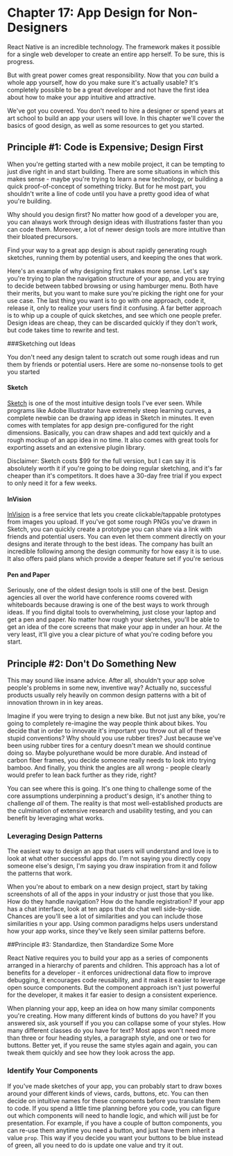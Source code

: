 # Chapter 17: App Design for Non-Designers


React Native is an incredible technology. The framework makes it possible for a single web developer to create an entire app herself. To be sure, this is progress.

But with great power comes great responsibility. Now that you *can* build a whole app yourself, how do you make sure it's actually usable? It's completely possible to be a great developer and not have the first idea about how to make your app intuitive and attractive.

We've got you covered. You don't need to hire a designer or spend years at art school to build an app your users will love. In this chapter we'll cover the basics of good design, as well as some resources to get you started. 

## Principle #1: Code is Expensive; Design First

When you're getting started with a new mobile project, it can be tempting to just dive right in and start building. There are some situations in which this makes sense - maybe you're trying to learn a new technology, or building a quick proof-of-concept of something tricky. But for he most part, you shouldn't write a line of code until you have a pretty good idea of what you're building.

Why should you design first? No matter how good of a developer you are, you can always work through design ideas with illustrations faster than you can code them. Moreover, a lot of newer design tools are more intuitive than their bloated precursors. 

Find your way to a great app design is about rapidly generating rough sketches, running them by potential users, and keeping the ones that work. 

Here's an example of why designing first makes more sense. Let's say you're trying to plan the navigation structure of your app, and you are trying to decide between tabbed browsing or using hamburger menu. Both have their merits, but you want to make sure you're picking the right one for your use case. The last thing you want is to go with one approach, code it, release it, only to realize your users find it confusing. A far better approach is to whip up a couple of quick sketches, and see which one people prefer. Design ideas are cheap, they can be discarded quickly if they don't work, but code takes time to rewrite and test.

###Sketching out Ideas

You don't need any design talent to scratch out some rough ideas and run them by friends or potential users. Here are some no-nonsense tools to get you started

#### Sketch

[Sketch](https://www.sketchapp.com/) is one of the most intuitive design tools I've ever seen. While programs like Adobe Illustrator have extremely steep learning curves, a complete newbie can be drawing app ideas in Sketch in minutes. It even comes with templates for app design pre-configured for the right dimensions. Basically, you can draw shapes and add text quickly and a rough mockup of an app idea in no time. It also comes with great tools for exporting assets and an extensive plugin library. 

Disclaimer: Sketch costs $99 for the full version, but I can say it is absolutely worth it if you're going to be doing regular sketching, and it's far cheaper than it's competitors. It does have a 30-day free trial if you expect to only need it for a few weeks.

#### InVision

[InVision](https://www.invisionapp.com/) is a free service that lets you create clickable/tappable prototypes from images you upload. If you've got some rough PNGs you've drawn in Sketch, you can quickly create a prototype you can share via a link with friends and potential users. You can even let them comment directly on your designs and iterate through to the best ideas. The company has built an incredible following among the design community for how easy it is to use. It also offers paid plans which provide a deeper feature set if you're serious

#### Pen and Paper

Seriously, one of the oldest design tools is still one of the best. Design agencies all over the world have conference rooms covered with whiteboards because drawing is one of the best ways to work through ideas. If you find digital tools to overwhelming, just close your laptop and get a pen and paper. No matter how rough your sketches, you'll be able to get an idea of the core screens that make your app in under an hour. At the very least, it'll give you a clear picture of what you're coding before you start.

## Principle #2: Don't Do Something New

This may sound like insane advice. After all, shouldn't your app solve people's problems in some new, inventive way? Actually no, successful products usually rely heavily on common design patterns with a bit of innovation thrown in in key areas.

Imagine if you were trying to design a new bike. But not just any bike, you're going to completely re-imagine the way people think about bikes. You decide that in order to innovate it's important you throw out all of these stupid conventions? Why should you use rubber tires? Just because we've been using rubber tires for a century doesn't mean we should continue doing so. Maybe polyurethane would be more durable. And instead of carbon fiber frames, you decide someone really needs to look into trying bamboo. And finally, you think the angles are all wrong - people clearly would prefer to lean back further as they ride, right? 

You can see where this is going. It's one thing to challenge some of the core assumptions underpinning a product's design, it's another thing to challenge *all* of them. The reality is that most well-established products are the culmination of extensive research and usability testing, and you can benefit by leveraging what works. 

### Leveraging Design Patterns

The easiest way to design an app that users will understand and love is to look at what other successful apps do. I'm not saying you directly copy someone else's design, I'm saying you draw inspiration from it and follow the patterns that work. 

When you're about to embark on a new design project, start by taking screenshots of all of the apps in your industry or just those that you like. How do they handle navigation? How do the handle registration? If your app has a chat interface, look at ten apps that do chat well side-by-side. Chances are you'll see a lot of similarities and you can include those similarities n your app. Using common paradigms helps users understand how your app works, since they've lkely seen similar patterns before. 

##Principle #3: Standardize, then Standardize Some More

React Native requires you to build your app as a series of components arranged in a hierarchy of parents and children. This approach has a lot of benefits for a developer - it enforces unidrectional data flow to improve debugging, it encourages code reusability, and it makes it easier to leverage open source components. But the component approach isn't just powerful for the developer, it makes it far easier to design a consistent experience.

When planning your app, keep an idea on how many similar components you're creating. How many different kinds of buttons do you have? If you answered six, ask yourself if you you can collapse some of your styles. How many different classes do you have for text? Most apps won't need more than three or four heading styles, a paragraph style, and one or two for buttons.  Better yet, if you reuse the same styles again and again, you can tweak them quickly and see how they look across the app.

### Identify Your Components

If you've made sketches of your app, you can probably start to draw boxes around your different kinds of views, cards, buttons, etc. You can then decide on intuitive names for these components before you translate them to code. If you spend a little time planning before you code, you can figure out which components will need to handle logic, and which will just be for presentation. For example, if you have a couple of button components, you can re-use them anytime you need a button, and just have them inherit a value `prop`. This way if you decide you want your buttons to be blue instead of green, all you need to do is update one value and try it out. 

